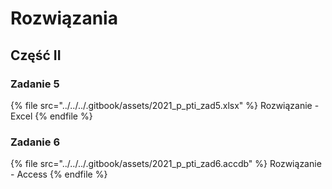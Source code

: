 # Rozwiązania

## Część II

### Zadanie 5

{% file src="../../../.gitbook/assets/2021_p_pti_zad5.xlsx" %}
Rozwiązanie - Excel
{% endfile %}

### Zadanie 6

{% file src="../../../.gitbook/assets/2021_p_pti_zad6.accdb" %}
Rozwiązanie - Access
{% endfile %}
